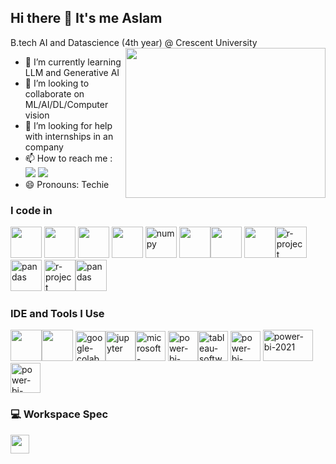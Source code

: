 ## Hi there 👋 It's me Aslam

B.tech AI and Datascience (4th year) @ Crescent University 
<img align="right" width="320" height="240" src="https://i.pinimg.com/originals/18/a4/94/18a4949fc9c8067172d3b96e302e7097.gif">                                            
- 🌱 I’m currently learning LLM and Generative AI
- 🤝 I’m looking to collaborate on ML/AI/DL/Computer vision
- 🤔 I’m looking for help with internships in an company
- 📫 How to reach me :
<br /> [<img src="https://img.shields.io/badge/LinkedIn-0077B5?style=for-the-badge&logo=linkedin&logoColor=white" />](https://www.linkedin.com/in/ahmed-aslam-m-65546a268) [<img src="https://img.shields.io/badge/Gmail-D14836?style=for-the-badge&logo=gmail&logoColor=white"/>](2828aslam@gmail.com)
- 😄 Pronouns: Techie
  
### I code in
<img height="50" width="50" src="https://img.icons8.com/color/48/000000/python.png" /> <img height="50" width="50" src="https://img.icons8.com/color/48/000000/c-programming.png" />  <img height="50" width="50" src="https://img.icons8.com/color/48/000000/html-5.png" /> <img height="50" width="50" src="https://img.icons8.com/color/48/000000/css3.png" /> <img width="50" height="50" src="https://img.icons8.com/color/48/numpy.png" alt="numpy"/>
<img height="50" width="50" src="https://img.icons8.com/color/48/000000/javascript.png"/><img height="50" width="50" src="https://img.icons8.com/color/48/000000/tensorflow.png"/>  <img height="50" width="50" src="https://img.icons8.com/color/48/000000/mysql-logo.png"/><img width="50" height="50" src="https://img.icons8.com/fluency/48/r-project.png" alt="r-project"/><img width="50" height="50" src="https://img.icons8.com/color/48/pandas.png" alt="pandas"/>
<img width="50" height="50" src="https://img.icons8.com/?size=100&id=bpip0gGiBLT1&format=png&color=000000" alt="r-project"/><img width="50" height="50" src="https://img.icons8.com/color/48/pandas.png" alt="pandas"/>
### IDE and Tools I Use
<img height="50" width="50" src="https://img.icons8.com/color/48/000000/visual-studio-code-2019.png"/><img height="50" width="50" src="https://img.icons8.com/dusk/64/000000/anaconda.png"/>  <img width="48" height="48" src="https://img.icons8.com/color/48/google-colab.png" alt="google-colab"/><img width="48" height="48" src="https://img.icons8.com/fluency/48/jupyter.png" alt="jupyter"/><img width="48" height="48" src="https://img.icons8.com/color/48/microsoft-excel-2019--v1.png" alt="microsoft-excel-2019--v1"/>
<img width="48" height="48" src="https://img.icons8.com/color/48/power-bi-2021.png" alt="power-bi-2021"/><img width="48" height="48" src="https://img.icons8.com/color/48/tableau-software.png" alt="tableau-software"/>
<img width="48" height="48" src="https://img.icons8.com/?size=100&id=QEQQKirln6Tf&format=png&color=000000" alt="power-bi-2021"/>
<img width="80" height="50" src="https://d1.awsstatic.com/product-marketing/IronMan/AWS-service-icon_sagemaker.5ccec16f16a04ed56cb1d7f02dcdada8de261923.png" alt="power-bi-2021"/>
<img width="48" height="48" src="https://img.icons8.com/?size=100&id=Rffi8qeb2fK5&format=png&color=000000" alt="power-bi-2021"/>
### 💻 Workspace Spec
<img height="30" src="https://img.shields.io/badge/Windows-0078D6?style=for-the-badge&logo=windows&logoColor=white"/>

